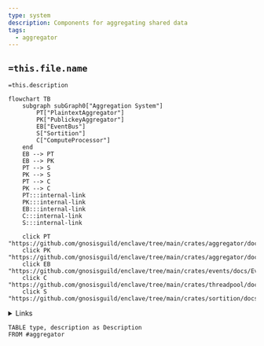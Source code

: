 ```yaml
---
type: system
description: Components for aggregating shared data
tags:
  - aggregator
---
```


## `=this.file.name`

`=this.description`

```mermaid
flowchart TB
    subgraph subGraph0["Aggregation System"]
        PT["PlaintextAggregator"]
        PK["PublickeyAggregator"]
        EB["EventBus"]
        S["Sortition"]
        C["ComputeProcessor"]
    end
    EB --> PT
    EB --> PK
    PT --> S
    PK --> S
    PT --> C
    PK --> C
    PT:::internal-link
    PK:::internal-link
    EB:::internal-link
    C:::internal-link
	S:::internal-link

    click PT "https://github.com/gnosisguild/enclave/tree/main/crates/aggregator/docs/PlaintextAggregator.md"
    click PK "https://github.com/gnosisguild/enclave/tree/main/crates/aggregator/docs/PublickeyAggregator.md"
    click EB "https://github.com/gnosisguild/enclave/tree/main/crates/events/docs/EventBus.md"
    click C "https://github.com/gnosisguild/enclave/tree/main/crates/threadpool/docs/ThreadpoolComputeProcessor.md"
    click S "https://github.com/gnosisguild/enclave/tree/main/crates/sortition/docs/Sortition.md"
```
<details>
<summary>Links</summary>

[[ComputeProcessor]]
[[EventBus]]
[[PlaintextAggregator]]
[[PublickeyAggregator]]
[[Sortition]]
</details>

```dataview
TABLE type, description as Description
FROM #aggregator
```
